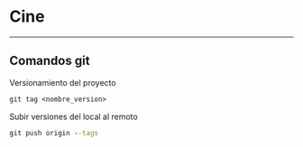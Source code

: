 # Cine

---

## Comandos git

Versionamiento del proyecto
```cmd
git tag <nombre_version>

```
Subir versiones del local al remoto
```cmd
git push origin --tags

```